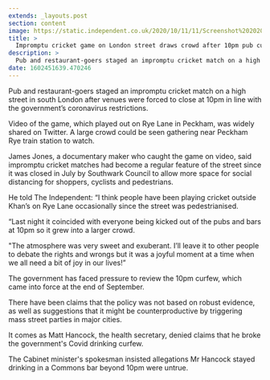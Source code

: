 ```yaml
--- 
extends: _layouts.post 
section: content 
image: https://static.independent.co.uk/2020/10/11/11/Screenshot%202020-10-11%20at%2011.44.27.png 
title: > 
  Impromptu cricket game on London street draws crowd after 10pm pub curfew 
description: > 
  Pub and restaurant-goers staged an impromptu cricket match on a high street in south London after venues were forced to close at 10pm in line with the government’s coronavirus restrictions.Video of the game, which played out on Rye Lane in Peckham, was widely shared on Twitter.A large crowd could be seen gathering near Peckham Rye train station to watch.He told The Independent: “I think people have been playing cricket outside Khan’s on Rye Lane occasionally since the street was pedestrianised.The Cabinet minister's spokesman insisted allegations Mr Hancock stayed drinking in a Commons bar beyond 10pm were untrue. 
date: 1602451639.470246 
--- 
```

Pub and restaurant-goers staged an impromptu cricket match on a high street in south London after venues were forced to close at 10pm in line with the government’s coronavirus restrictions.

Video of the game, which played out on Rye Lane in Peckham, was widely shared on Twitter. A large crowd could be seen gathering near Peckham Rye train station to watch.

James Jones, a documentary maker who caught the game on video, said impromptu cricket matches had become a regular feature of the street since it was closed in July by Southwark Council to allow more space for social distancing for shoppers, cyclists and pedestrians.

He told The Independent: “I think people have been playing cricket outside Khan’s on Rye Lane occasionally since the street was pedestrianised.

“Last night it coincided with everyone being kicked out of the pubs and bars at 10pm so it grew into a larger crowd.

"The atmosphere was very sweet and exuberant. I’ll leave it to other people to debate the rights and wrongs but it was a joyful moment at a time when we all need a bit of joy in our lives!”

The government has faced pressure to review the 10pm curfew, which came into force at the end of September.

There have been claims that the policy was not based on robust evidence, as well as suggestions that it might be counterproductive by triggering mass street parties in major cities.

It comes as Matt Hancock, the health secretary, denied claims that he broke the government's Covid drinking curfew.

The Cabinet minister's spokesman insisted allegations Mr Hancock stayed drinking in a Commons bar beyond 10pm were untrue.